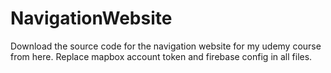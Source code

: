 # NavigationWebsite
Download the source code for the navigation website for my udemy course from here.
Replace mapbox account token and firebase config in all files.
